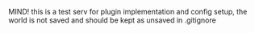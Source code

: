 MIND! 
this is a test serv for plugin implementation and config setup, 
the world is not saved and should be kept as unsaved in .gitignore
